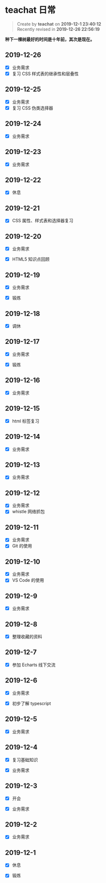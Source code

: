 # teachat 日常

> Create by **teachat** on **2019-12-1 23:40:12**  
> Recently revised in **2019-12-26 22:56:19**

**种下一棵树最好的时间是十年前，其次是现在。**

## 2019-12-26

- [x] 业务需求
- [x] 复习 CSS 样式表的继承性和层叠性

## 2019-12-25

- [x] 业务需求
- [x] 复习 CSS 伪类选择器

## 2019-12-24

- [x] 业务需求

## 2019-12-23

- [x] 业务需求

## 2019-12-22

- [x] 休息

## 2019-12-21

- [x] CSS 属性、样式表和选择器复习

## 2019-12-20

- [x] 业务需求

- [x] HTML5 知识点回顾

## 2019-12-19

- [x] 业务需求

- [x] 锻炼

## 2019-12-18

- [x] 调休

## 2019-12-17

- [x] 业务需求

- [x] 锻炼

## 2019-12-16

- [x] 业务需求

## 2019-12-15

- [x] html 标签复习

## 2019-12-14

- [x] 业务需求

## 2019-12-13

- [x] 业务需求

## 2019-12-12

- [x] 业务需求
- [x] whistle 网络抓包

## 2019-12-11

- [x] 业务需求
- [x] Git 的使用

## 2019-12-10

- [x] 业务需求
- [x] VS Code 的使用

## 2019-12-9

- [x] 业务需求

## 2019-12-8

- [x] 整理收藏的资料

## 2019-12-7

- [x] 参加 Echarts 线下交流

## 2019-12-6

- [x] 业务需求

- [x] 初步了解 typescript

## 2019-12-5

- [x] 业务需求

## 2019-12-4

- [x] 复习基础知识

- [x] 业务需求

## 2019-12-3

- [x] 开会

- [x] 业务需求

## 2019-12-2

- [x] 业务需求

## 2019-12-1

- [x] 休息

- [x] 锻炼

